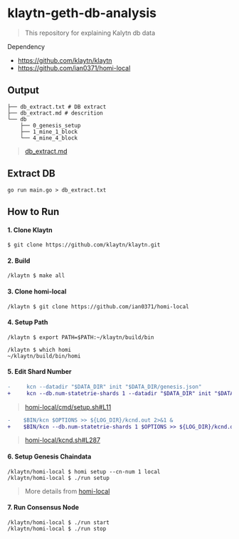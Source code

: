 # klaytn-geth-db-analysis

> This repository for explaining Kalytn db data

Dependency
- https://github.com/klaytn/klaytn
- https://github.com/ian0371/homi-local

## Output

```shell
├── db_extract.txt # DB extract
├── db_extract.md # descrition
└── db
    ├── 0_genesis_setup
    ├── 1_mine_1_block
    └── 4_mine_4_block
```
> [db_extract.md](./db_extract.md)

## Extract DB

```
go run main.go > db_extract.txt
```

## How to Run

#### 1. Clone Klaytn

```shell
$ git clone https://github.com/klaytn/klaytn.git
```

#### 2. Build

```shell
/klaytn $ make all
```

#### 3. Clone homi-local

```shell
/klaytn $ git clone https://github.com/ian0371/homi-local
```
 
#### 4. Setup Path
```shell
/klaytn $ export PATH=$PATH:~/klaytn/build/bin

/klaytn $ which homi
~/klaytn/build/bin/homi
```

#### 5. Edit Shard Number


```diff
-     kcn --datadir "$DATA_DIR" init "$DATA_DIR/genesis.json"
+     kcn --db.num-statetrie-shards 1 --datadir "$DATA_DIR" init "$DATA_DIR/genesis.json"
```
> [homi-local/cmd/setup.sh#L11](https://github.com/ian0371/homi-local/blob/main/cmd/setup.sh#L11)


```diff
-    $BIN/kcn $OPTIONS >> ${LOG_DIR}/kcnd.out 2>&1 &
+    $BIN/kcn --db.num-statetrie-shards 1 $OPTIONS >> ${LOG_DIR}/kcnd.out 2>&1 &
```
> [homi-local/kcnd.sh#L287](https://github.com/ian0371/homi-local/blob/main/kcnd#L287)

#### 6. Setup Genesis Chaindata
```shell
/klaytn/homi-local $ homi setup --cn-num 1 local
/klaytn/homi-local $ ./run setup
```
> More details from [homi-local](https://github.com/ian0371/homi-local)

#### 7. Run Consensus Node

```shell
/klaytn/homi-local $ ./run start
/klaytn/homi-local $ ./run stop
```
